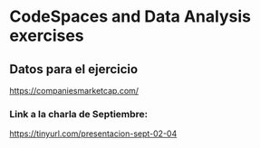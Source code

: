 # CodeSpaces and Data Analysis exercises

## Datos para el ejercicio
https://companiesmarketcap.com/


### Link a la charla de Septiembre: 
https://tinyurl.com/presentacion-sept-02-04


